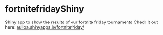 # fortnitefridayShiny
Shiny app to show the results of our fortnite friday tournaments
Check it out here: [nulloa.shinyapps.io/fortnitefriday/](https://nulloa.shinyapps.io/fortnitefriday/)
